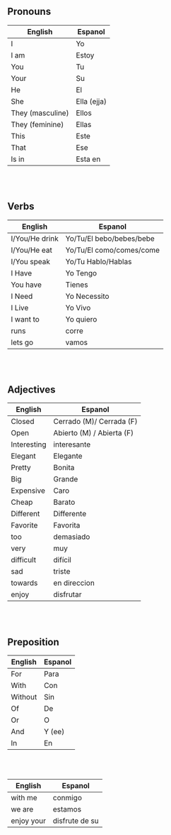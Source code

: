 ## Pronouns

| English          | Espanol     |
| ---------------- | ----------- |
| I                | Yo          |
| I am             | Estoy       |
| You              | Tu          |
| Your             | Su          |
| He               | El          |
| She              | Ella (ejja) |
| They (masculine) | Ellos       |
| They (feminine)  | Ellas       |
| This             | Este        |
| That             | Ese         |
| Is in            | Esta en     |

<br>
<br>

## Verbs

| English        | Espanol                  |
| -------------- | ------------------------ |
| I/You/He drink | Yo/Tu/El bebo/bebes/bebe |
| I/You/He eat   | Yo/Tu/El como/comes/come |
| I/You speak    | Yo/Tu Hablo/Hablas       |
| I Have         | Yo Tengo                 |
| You have       | Tienes                   |
| I Need         | Yo Necessito             |
| I Live         | Yo Vivo                  |
| I want to      | Yo quiero                |
| runs           | corre                    |
| lets go        | vamos                    |

<br>
<br>

## Adjectives

| English     | Espanol                   |
| ----------- | ------------------------- |
| Closed      | Cerrado (M)/ Cerrada (F)  |
| Open        | Abierto (M) / Abierta (F) |
| Interesting | interesante               |
| Elegant     | Elegante                  |
| Pretty      | Bonita                    |
| Big         | Grande                    |
| Expensive   | Caro                      |
| Cheap       | Barato                    |
| Different   | Differente                |
| Favorite    | Favorita                  |
| too         | demasiado                 |
| very        | muy                       |
| difficult   | difícil                   |
| sad         | triste                    |
| towards     | en direccion              |
| enjoy       | disfrutar                 |

<br>
<br>

## Preposition

| English | Espanol |
| ------- | ------- |
| For     | Para    |
| With    | Con     |
| Without | Sin     |
| Of      | De      |
| Or      | O       |
| And     | Y (ee)  |
| In      | En      |

<br>
<br>

| English    | Espanol        |
| ---------- | -------------- |
| with me    | conmigo        |
| we are     | estamos        |
| enjoy your | disfrute de su |
